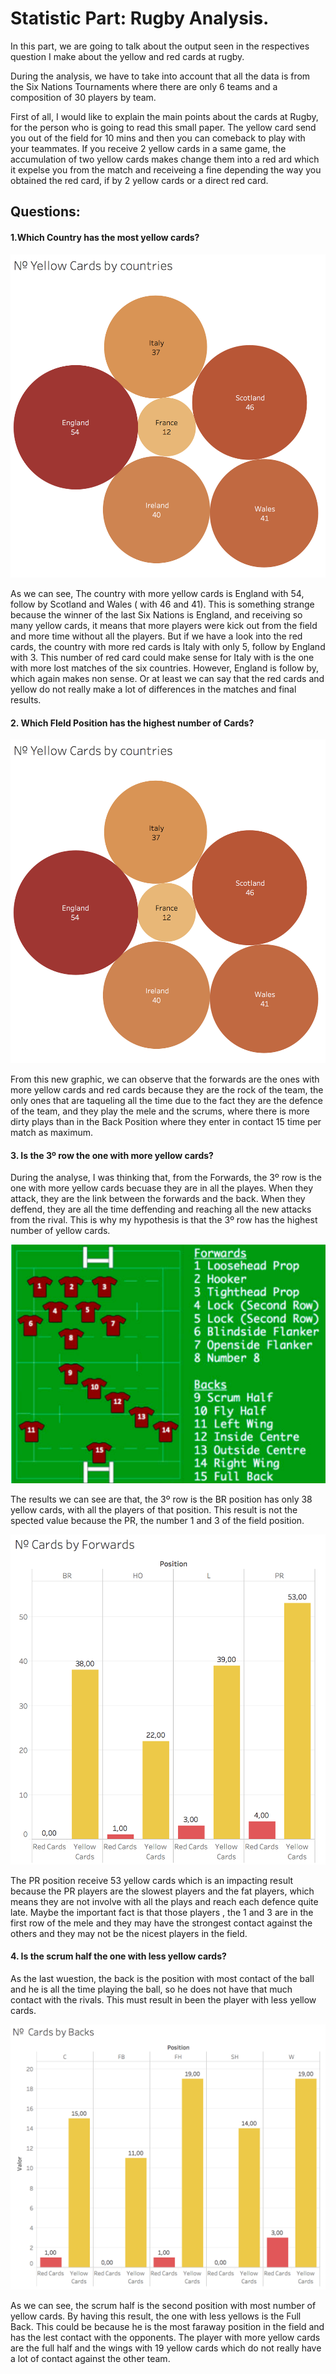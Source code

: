 # Statistic Part: Rugby Analysis.

In this part, we are going to talk about the output seen in the respectives question I make about the yellow and red cards at rugby.

During the analysis, we have to take into account that all the data is from the Six Nations Tournaments where there are only 6 teams and a composition of 30 players by team.

First of all, I would like to explain the main points about the cards at Rugby, for the person who is going to read this small paper. The yellow card send you out of the field for 10 mins and then you can comeback to play with your teammates. If you receive 2 yellow cards in a same game, the accumulation of two yellow cards makes change them into a red ard which it expelse you from the match and receiveing a fine depending the way you obtained the red card, if by 2 yellow cards or a direct red card.


## Questions:

#### 1.Which Country has the most yellow cards?

![Country yellow cards]( Tableau_Rugby_Project/Country_by_number_of_yellow_cards.png)


As we can see, The country with more yellow cards is England with 54, follow by Scotland and Wales ( with 46 and 41). This is something strange because the winner of the last Six Nations is England, and receiving so many yellow cards, it means that more players were kick out from the field and more time without all the players. But if we have a look into the red cards, the country with more red cards is Italy with only 5, follow by England with 3. This number of red card could make sense for Italy with is the one with more lost matches of the six countries. However, England is follow by, which again makes non sense. Or at least we can say that the red cards and yellow do not really make a lot of differences in the matches and final results.


#### 2. Which FIeld Position has the highest number of Cards?

![Field Position]( Tableau_Rugby_Project/Country_by_number_of_yellow_cards.png)

From this new graphic, we can observe that the forwards are the ones with more yellow cards and red cards because they are the rock of the team, the only ones that are taqueling all the time due to the fact they are the defence of the team, and they play the mele and the scrums, where there is more dirty plays than in the Back Position where they enter in contact 15 time per match as maximum.



#### 3. Is the 3º row the one with more yellow cards?


During the analyse, I was thinking that, from the Forwards, the 3º row is the one with more yellow cards becuase they are in all the playes. When they attack, they are the link between the forwards and the back. When they deffend, they are all the time deffending and reaching all the new attacks from the rival. This is why my hypothesis is that the 3º row has the highest number of yellow cards.

![Field Map]( Tableau_Rugby_Project/Field_Position.png)

The results we can see are that, the 3º row is the BR position has only 38 yellow cards, with all the players of that position. This result is not the spected value because the PR, the number 1 and 3 of the field position.

![Forwards Yellow Cards]( Tableau_Rugby_Project/Forwards_by_Cards.png)

The PR position receive 53 yellow cards which is an impacting result because the PR players are the slowest players and the fat players, which means they are not involve with all the plays and reach each defence quite late. Maybe the important fact is that those players , the 1 and 3 are in the first row of the mele and they may have the strongest contact against the others and they may not be the nicest players in the field.



#### 4. Is the scrum half the one with less yellow cards?

As the last wuestion, the back is the position with most contact of the ball and he is all the time playing the ball, so he does not have that much contact with the rivals. This must result in been the player with less yellow cards.

![Backs Yellow Cards]( Tableau_Rugby_Project/Backs_by_Cards.png)

As we can see, the scrum half is the second position with most number of yellow cards. By having this result, the one with less yellows is the Full Back. This could be because he is the most faraway position in the field and has the lest contact with the opponents.
The player with more yellow cards are the full half and the wings with 19 yellow cards which do not really have a lot of contact against the other team. 









